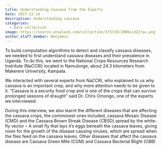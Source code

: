 ```yaml
---
title: Understanding Cassava from the Experts
date: 2017-12-14
description: Understanding cassava
categories:
  - Data collection
image: https://source.unsplash.com/collection/375719/2000x1322?a=.png
author_staff_member: Benjamin
---
```

To build computation algorithms to detect and classify cassava diseases, we needed to first understand cassava diseases and their prevalence in Uganda. To do this, we went to the National Crops Resources Research Instritute (NaCCRI) located in Namulonge, about 24.3 kilometers from Makerere University, Kampala.

We interacted with several experts from NaCCRI, who explained to us why cassava is an important crop, and why more attention needs to be given to it. “Cassava is a security food crop and is one of the crops that can survive prolonged seasons of draught” said Dr. Chris Omongo, one of the experts we interviewed.

During this interview, we also learnt the different diseases that are affecting the cassava crops, the commonest ones included, cassava Mosaic Disease (CMD) and the Cassava Brown Streak Disease (CBSD) spread by the white-fly vector – A small fly that lays it’s eggs beneath the cassava leaves, giving room for the growth of the disease causing viruses, which are spread when the flies feed on the cassava leaves. Other diseases that affect the cassava disease are Cassava Green Mite (CGM) and Cassava Bacterial Blight (CBB)
